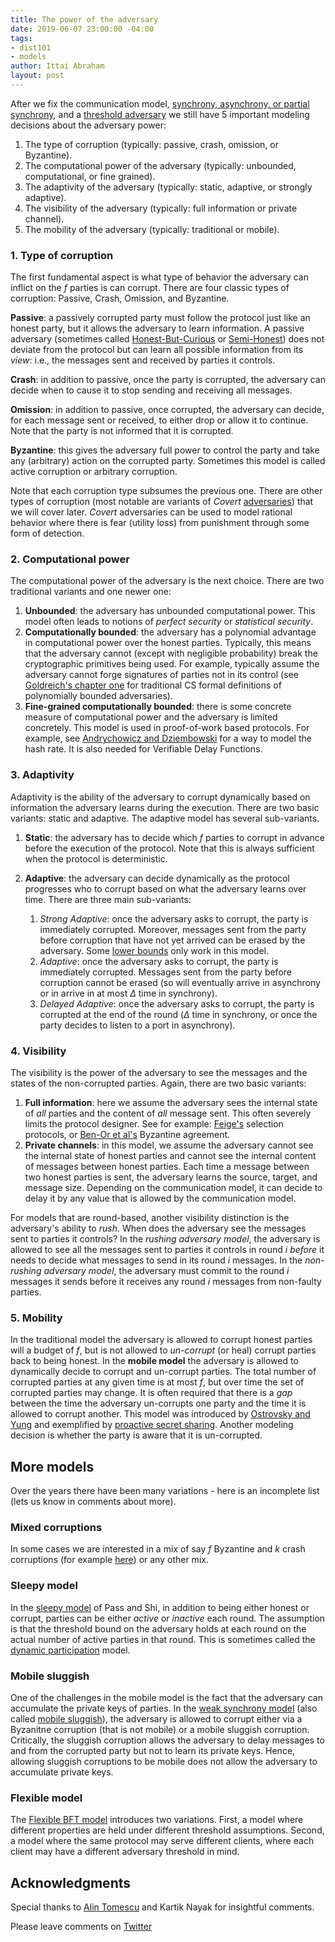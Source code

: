 ```yaml
---
title: The power of the adversary
date: 2019-06-07 23:00:00 -04:00
tags:
- dist101
- models
author: Ittai Abraham
layout: post
---
```


After we fix the communication model, [synchrony, asynchrony, or partial synchrony](/2019-06-01-2019-5-31-models/), and a [threshold adversary](/2019-06-17-the-threshold-adversary/) we still have 5 important modeling decisions about the adversary power:

1. The type of corruption (typically: passive, crash, omission, or Byzantine).
2. The computational power of the adversary (typically: unbounded,  computational, or fine grained).
3. The adaptivity of the adversary (typically: static, adaptive, or strongly adaptive).
4. The visibility of the adversary (typically: full information or private channel).
5. The mobility of the adversary (typically: traditional or mobile).


### 1. Type of corruption
The first fundamental aspect is what type of behavior the adversary can inflict on the $f$ parties is can corrupt. There are four classic types of corruption: Passive, Crash, Omission, and Byzantine.

**Passive**: a passively corrupted party must follow the protocol just like an honest party, but it allows the adversary to learn information. A passive adversary (sometimes called [Honest-But-Curious](https://eprint.iacr.org/2011/136.pdf) or [Semi-Honest](http://www.wisdom.weizmann.ac.il/~oded/foc-vol2.html)) does not deviate from the protocol but can learn all possible information from its _view_: i.e., the messages sent and received by parties it controls.

**Crash**: in addition to passive, once the party is corrupted, the adversary can decide when to cause it to stop sending and receiving all messages.

**Omission**: in addition to passive, once corrupted, the adversary can decide, for each message sent or received, to either drop or allow it to continue. Note that the party is not informed that it is corrupted.

**Byzantine**: this gives the adversary full power to control the party and take any (arbitrary) action on the corrupted party. Sometimes this model is called active corruption or arbitrary corruption.

Note that each corruption type subsumes the previous one.
There are other types of corruption (most notable are variants of *Covert* [adversaries](https://eprint.iacr.org/2007/060.pdf)) that we will cover later. *Covert* adversaries can be used to model rational behavior where there is fear (utility loss) from punishment through some form of detection. 

### 2. Computational power 
The computational power of the adversary is the next choice. There are two traditional variants and one newer one:

1. **Unbounded**: the adversary has unbounded computational power. This model often leads to notions of *perfect security* or *statistical security*.
2. **Computationally bounded**: the adversary has a polynomial advantage in computational power over the honest parties. Typically, this means that the adversary cannot (except with negligible probability) break the cryptographic primitives being used. For example, typically assume the adversary cannot forge signatures of parties not in its control (see [Goldreich's chapter one](http://www.wisdom.weizmann.ac.il/~oded/PSBookFrag/part1N.pdf) for traditional CS formal definitions of polynomially bounded adversaries). 
3. **Fine-grained computationally bounded**: there is some concrete measure of computational power and the adversary is limited concretely. This model is used in proof-of-work based protocols. For example, see [Andrychowicz and Dziembowski](https://www.iacr.org/archive/crypto2015/92160235/92160235.pdf) for a way to model the hash rate. It is also needed for Verifiable Delay Functions.

### 3. Adaptivity 
Adaptivity is the ability of the adversary to corrupt dynamically based on information the adversary learns during the execution. There are two basic variants: static and adaptive. The adaptive model has several sub-variants.

1. **Static**: the adversary has to decide which $f$ parties to corrupt in advance before the execution of the protocol. Note that this is always sufficient when the protocol is deterministic.

2. **Adaptive**: the adversary can decide dynamically as the protocol progresses who to corrupt based on what the adversary learns over time. There are three main sub-variants:
   1. *Strong Adaptive*: once the adversary asks to corrupt, the party is immediately corrupted. Moreover, messages sent from the party before corruption that have not yet arrived can be erased by the adversary. Some [lower bounds](https://users.cs.duke.edu/~kartik/papers/podc2019.pdf) only work in this model.
   2. *Adaptive*: once the adversary asks to corrupt, the party is immediately corrupted. Messages sent from the party before corruption cannot be erased (so will eventually arrive in asynchrony or in arrive in at most $\Delta$ time in synchrony).
   3. *Delayed Adaptive*: once the adversary asks to corrupt, the party is corrupted at the end of the round ($\Delta$ time in synchrony, or once the party decides to listen to a port in asynchrony).   

### 4. Visibility 
The visibility is the power of the adversary to see the messages and the states of the non-corrupted parties. Again, there are two basic variants:

1. **Full information**: here we assume the adversary sees the internal state of _all_ parties and the content of _all_ message sent. This often severely limits the protocol designer. See for example: [Feige's](www.wisdom.weizmann.ac.il/~feige/Others/leader.ps) selection protocols, or  [Ben-Or et al's](https://people.csail.mit.edu/vinodv/BA.pdf) Byzantine agreement. 
2. **Private channels**: in this model, we assume the adversary cannot see the internal state of honest parties and cannot see the internal content of messages between honest parties. Each time a message between two honest parties is sent, the adversary learns the source, target, and message size. Depending on the communication model, it can decide to delay it by any value that is allowed by the communication model.

For models that are round-based, another visibility distinction is the adversary's ability to *rush*. When does the adversary see the messages sent to parties it controls? In the *rushing adversary model*, the adversary is allowed to see all the messages sent to parties it controls in round $i$ *before* it needs to decide what messages to send in its round $i$ messages. In the *non-rushing adversary model*, the adversary must commit to the round $i$ messages it sends before it receives any round $i$ messages from non-faulty parties.


### 5. Mobility

In the traditional model the adversary is allowed to corrupt honest parties will a budget of $f$, but is not allowed to *un-corrupt* (or heal) corrupt parties back to being honest. In the **mobile model** the adversary is allowed to dynamically decide to corrupt and un-corrupt parties.  The total number of corrupted parties at any given time is at most $f$, but over time the set of corrupted parties may change. It is often required that there is a *gap* between the time the adversary un-corrupts one party and the time it is allowed to corrupt another. This model was introduced by [Ostrovsky and Yung](https://web.cs.ucla.edu/~rafail/PUBLIC/05.pdf) and exemplified by [proactive secret sharing](http://citeseerx.ist.psu.edu/viewdoc/download?doi=10.1.1.40.8922&rep=rep1&type=pdf). Another modeling decision is whether the party is aware that it is un-corrupted.

## More models

Over the years there have been many variations - here is an incomplete list (lets us know in comments about more).

### Mixed corruptions

In some cases we are interested in a mix of say $f$ Byzantine and $k$ crash corruptions (for example [here](https://eprint.iacr.org/2022/805)) or any other mix.

### Sleepy model

In the [sleepy model](https://eprint.iacr.org/2016/918.pdf) of Pass and Shi, in addition to being either honest or corrupt, parties can be either *active* or *inactive* each round. The assumption is that the threshold bound on the adversary holds at each round on the actual number of active parties in that round. This is sometimes called the [dynamic participation](https://eprint.iacr.org/2023/280.pdf) model. 

### Mobile sluggish

One of the challenges in the mobile model is the fact that the adversary can accumulate the private keys of parties. In the [weak synchrony model](https://eprint.iacr.org/2019/179.pdf) (also called  [mobile sluggish](https://eprint.iacr.org/2019/270.pdf)), the adversary is allowed to corrupt either via a Byzanitne corruption (that is not mobile) or a mobile sluggish corruption. Critically, the sluggish corruption allows the adversary to delay messages to and from the corrupted party but not to learn its private keys. Hence, allowing sluggish corruptions to be mobile does not allow the adversary to accumulate private keys.

### Flexible model

The [Flexible BFT model](https://eprint.iacr.org/2019/270.pdf) introduces two variations. First, a model where different properties are held under different threshold assumptions. Second, a model where the same protocol may serve different clients, where each client may have a different adversary threshold in mind. 

## Acknowledgments

Special thanks to [Alin Tomescu](http://twitter.com/alinush407) and Kartik Nayak for insightful comments. 

Please leave comments on [Twitter](https://twitter.com/ittaia/status/1141481767121170434?s=20)

